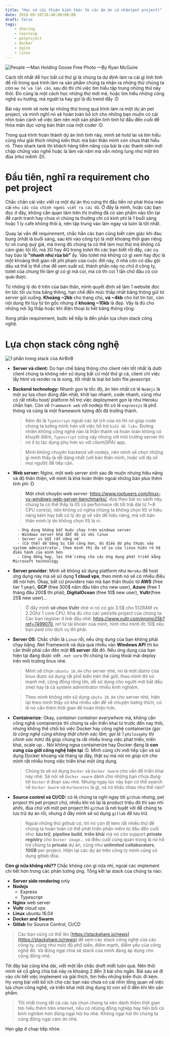 ```yaml
---
title: "Học và cải thiện kiến thức từ các dự án cá nhân(pet project)"
date: 2018-09-16T18:40:08+08:00
draft: false
tags:
    - sharing
    - learning
    - petproject
    - docker
    - nginx
    - linux
---
```


![People —Man Holding Goose Free Photo —By Ryan McGuire](https://gratisography.com/thumbnails/gratisography-427-thumbnail.jpg)

Cách tốt nhất để học bất cứ thứ gì là chúng ta dự định làm ra cái gì linh tinh để rồi trong quá trình làm ra sản phẩm chúng ta nhận ra những thứ chúng ta còn `mơ hồ và lấn cấn`, sau đó thì chỉ việc tìm hiểu tập trung những thứ này thôi. Đó cũng là một cách học những thứ mới mẻ, hoặc tìm hiểu những công nghệ xu hướng, mà người ta hay gọi là đú trend đấy :D

Bài này mình sẽ note lại những thứ trong quá trình làm ra một dự án pet project, và mình nghĩ nó sẽ hoàn toàn bổ ích cho những bạn muốn có cái nhìn toàn cảnh về việc làm nên một sản phẩm linh tinh từ đầu đến cuối để thỏa mãn dục vọng bản thân của một coder :D.

Trong quá trình hoàn thành dự án linh tinh này, mình sẽ hold lại và tìm hiểu cũng như giải thích những kiến thức mà bản thân mình còn chưa thật hiểu rõ. Theo shark tank thì khách hàng tiềm năng của bài là các thanh niên mới chập chững vào nghề hoặc là làm vài năm mà vẫn mông lung như một trò đùa (như mềnh :D).

# Đầu tiên, nghĩ ra requirement cho pet project
Chắc chắn cái việc viết ra một dự án thú cưng thì đầu tiền nó phải thỏa mãn cái `nhu cầu của chính người viết ra cái đã`. Ở đây là mình, hoặc các bạn đọc ở đây, không cần quan tâm trên thị trường đã có sản phẩm nào tồn tại để cạnh tranh hay chưa vì chúng ta thường chỉ có kinh phí là 1 buổi sáng hoặc 1 ly cafe không thôi à, nên tập trung vào làm ngay và luôn là tốt nhắt.

Quay lại vấn đề requirement, chắc hẳn các bạn cũng biết cảm giác khi đau bụng (nhất là buổi sáng, sau khi vào công ty) là một khoảng thời gian riêng tư vô cung quý giá, mà trong đó chúng ta có thể làm mọi thứ mà không có cảm giác tội lỗi, mà 3G hay 4G trong toilet thì các bạn biết rồi đấy, các cụ hay bảo là **"nhanh như rùa bò"** ấy. Vào toilet mà không có gì xem hay đọc là một khoảng thời gian rất phí phạm của cuộc đời này, ở nhà còn có dầu gội dầu xả thế lọ thể chai để xem xuất xứ, thành phần này nọ chứ ở công ty, toilet của chung thì làm gì có gì mà coi, mà có thì coi 1 lần chứ đâu có coi quài được.

Từ những lý do ở trên của bản thân, mình quyết định sẽ làm 1 website đọc tin tức tối ưu hóa băng thông, hạn chế đến mức thấp nhất băng thông gửi từ server gửi xuống. **Khoảng ~2kb** cho trang chủ, **và ~4kb** cho list tin tức, còn nội dung thì tùy từ tin gốc nhưng ở **khoảng ~10kb** là đẹp. Vậy là đủ cho những nơi 3g thấp hoặc khi điện thoại bị hết băng thông rộng. 

Xong phần requirement, bước kế tiếp là đến phần lựa chọn stack công nghệ.

# Lựa chọn stack công nghệ
![1 phần trong stack của AirBnB](https://i.imgur.com/ZuPIua9.png)
- **Server và client:**
Do hạn chế băng thông cho client nên tốt nhất là dưới client chúng ta không nên sử dụng bất cứ một thứ gì cả, client chỉ việc lấy html và render ra là xong, tốt nhất là loại bỏ luôn file javascript. 
- **Backend technology:** Nhanh gọn lẹ tốc độ, ăn lièn nhất có lẽ `Nodejs` là một sự lựa chọn đúng đắn nhất, khởi tạo nhanh, code nhanh, cũng như có rất nhiều host/ platform hỗ trợ việc deployment gọn lẹ như Heroku chẳn hạn. Còn về `framework web` với nodejs thì có lẽ `expressjs` là phổ thông và cũng là một framework tương đối đã trưởng thành.
 
    > Kèm đó là `Typescript` ngoài các lợi ích của nó thì nó giúp code chúng ta tường mình hơn với việc hỗ trợ `kiểu dữ liệu`. Đương nhiên không công nghệ nào là thần thánh và hoàn toán không có khuyết điểm, `Typescript` cũng vậy nhưng với môi trường server thì nó ít bị tác dụng phụ hơn so với *client(SPA)* app.
    
    > Mình không chuyên backend với nodejs, nên mình sẽ chọn những gì mình thấy là dễ dàng nhất (với bản thân mình, hoặc với đa số mọi người) để tiếp cận.

- **Web server:** Nginx, một web server sinh sau đẻ muộn nhưng hiệu năng và độ thân thiện, với mình là khá hoàn thiện ngoài những bản plus thêm tính phí :D

    > **Một chút chuyện web server**: https://www.rootusers.com/linux-vs-windows-web-server-benchmarks/, dựa theo bài so sánh này, chúng ta có thể thấy là IIS có performace rất tốt trải dài từ 1~8 CPU core(s), nên không có nghĩa chúng ta không chọn IIS vì hiệu năng kém hay bất cứ lý do gì về vấn đề hiệu năng, mà với bản thân mình lý do không chọn IIS là vì:

        - Ứng dụng không bắt buộc chạy trên windows server
        - Windows server khá đắt đỏ so với linux
        - Server vs GUI rất nặng nề
        - (Có thể) dễ dàng bị tấn công hơn, dù điều đó phụ thuộc vào system administrator, theo mình thì đa số sa của linux hiểu rõ hệ điều hành của mình hơn
        - Cộng đồng hẹp, lợi thế riêng cho các ứng dụng phát triển bằng Microsoft technology

- **Server provider**: Mình sẽ không sử dụng platform như `Heroku` để host ứng dụng này mà sẽ sử dụng **1 cloud vps**, theo mình nó sẽ có nhiều điều để nói hơn. Okay, bất cứ providers nào mà bạn thân thuộc từ **AWS** (free tier 1 year), **GCP** (free 300$ năm đầu tiên cho new user), **Azure** (free 1 tháng đầu 200$ thì phải), **DigitalOcean** (free 10$ new user), **Vultr**(free 25$ new user)... 

    > Ở đây mình **sẽ chọn Vultr** nhé vì nó có gói 3.5$ cho 512RAM vs 2.2Ghz 1 core CPU. Khá đủ cho các pet/site project của chúng ta. Các bạn register ở link đây nhé: https://www.vultr.com/promo25b?ref=7499070, ref từ tài khoản của mình, hình như mình đc 10$ nếu bạn paid cho dịch vụ thì phải.

- **Server OS**: Chắc chắn là `Linux` rồi, nếu ứng dụng của bạn không phải chạy bằng .Net Framework và dựa quá nhiều vào **Windows API** thì ko cần thiết phải cần đến một **IIS server** đắt đỏ. Nếu ứng dụng của bạn hiện tại đang được viết `.net core` thì chúng ta cũng thoải mái deploy trên môi trường linux nhé.

    > Mình sẽ chọn `ubuntu 16.04` cho server nhé, nó là một distro của linux được sử dụng rất phổ biến trên thế giới, theo mình thì nó mạnh mẽ, cộng đồng rộng lớn, dễ sử dụng cho người mới bắt đầu (me) hay là cả system adminitrator nhiều kinh nghiệm.

    > Theo mình không nên sử dụng `ubutu 18.04` cho server nhé, hiện tại theo mình thấy có khá nhiều vấn đề về chuyện tương thích, có lẽ nó cần thêm thời gian để hoàn thiện hơn.

- **Containerize:** Okay, *container container everywhere* mà, không cần công nghệ containerize thì chúng ta vẫn triển khai từ trước đến nay thôi, nhưng không thể chối bỏ việc Docker hay công nghệ containerize *(gọi là công nghệ cũng không thật chính xác lắm, gọi là 1 `philosophy` thì chính xác hơn)* đã giúp chúng ta rất nhiều trong việc phát triển, triển khai, scale up... Nói không ngoa containerize hay Docker đang là **con cưng của giới công nghệ hiện tại** :D. Mình cũng chỉ mới tiếp cận và sử dụng Docker khoảng vài tháng lại đây, thật sự mà nói nó giúp ích cho mình rất nhiều trong việc triển khai một ứng dụng.

    > Chúng ta sẽ sử dụng `Docker` và `Docker Swarm` cho vấn đề triển khai này nhé. Sẽ nói về `Docker swarm` dành cho những bạn chưa đụng tới `Docker` ở đoạn sau nhé. Nhưng ngay lúc này bạn có thể search về `Docker Swarm` và `Kurbenetes` là gì, và nó khác nhau như thể nào?

- **Source control và CI/CD:** có lẽ chúng ta nghĩ ngay tới `github` nhưng, pet project thì pet project chứ, nhiều khi nó lại là product triệu đô thì sao nhỉ ahihi, đùa chứ với một pet project thì `github` là nơi tuyệt vời để chúng ta lưu trữ dự án rồi, nhưng ở đây mình sẽ sử dụng `gitlab` để lưu trữ.
    
    > Ngoài những thứ *github* có, thì nó còn đi kèm rất nhiều thứ để chúng ta hoàn toàn có thể phát triển phần mềm từ đầu đến cuối như: **lưu trữ**, **pipeline build**, **triển khải** mà nó còn support **private registry** cho `Docker image`... và điều cuối cùng quan trọng là nó hỗ trợ chúng ta **private** dự án, cũng như **unlimited collaborators**, **10GB** per project. Hiện tại các dự án trên công ty mình cũng sử dụng gitlab đóa.   

**Còn gì nữa không nhỉ??** Chắc không còn gì nữa nhỉ, ngoài các implement chi tiết hơn trong các phần tương ứng. Tổng kết lại stack của chúng ta nào:

- **Server side rendering** only
- **Nodejs**
    - Express
    - Typescript
- **Nginx** web server
- **Vultr** cloud vps
- **Linux** ubuntu 16.04
- **Docker and Swarm**
- **Gitlab** for Source Control, CI/CD

> Các bạn cũng có thể lên [https://stackshare.io/news](https://stackshare.io/news) để xem các stack công nghệ của các công ty, cũng như mức độ phổ biến, điểm mạnh, điểm yếu của công nghệ đó. Và đừng ngại chia sẽ stack của mình đang áp dụng cho cộng đồng nhé.

Tới đây bài cũng khá dài, viết một lần chắc draft miết luôn quá. Nên thôi mình sẽ cố gắng chia bài này ra khoảng 2 đến 3 bài cho ngắn. Bài sau sẽ đi vào chi tiết việc implement và giải thích, tìm hiểu những kiến thức đi kèm. Hy vọng bài viết bổ ích cho các bạn nào chưa có cái nhìn tổng quan về việc lựa chọn công nghệ, và triển khai một ứng dụng từ con số 0 đến khi lên sản phẩm. 

> Tốt nhất trong tất cả các lựa chọn chúng ta nên dành thêm thời gian tìm hiểu thêm trên internet, nếu có những đồng nghiệp hay tiền bối có kinh nghiệm hơn đừng ngại hỏi họ nhé. Không ngại hỏi thì chúng ta cũng đừng ngại cám ơn nhé.

Hẹn gặp ở chap tiếp nhóe.